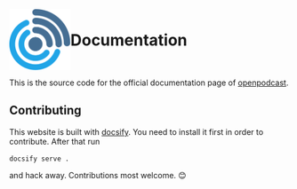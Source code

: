 <img align="left" width="110" height="110" src="_media/icon.svg">

# Documentation

<br clear="both"/>

This is the source code for the official documentation page of [openpodcast].

## Contributing

This website is built with [docsify]. You need to install it first in order to contribute.
After that run

```
docsify serve .
```

and hack away. Contributions most welcome. 😊

[docsify]: https://docsify.js.org/
[openpodcast]: https://github.com/openpodcast
